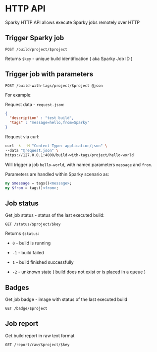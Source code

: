 # HTTP API

Sparky HTTP API allows execute Sparky jobs remotely over HTTP

## Trigger Sparky job

```http
POST /build/project/$project
```

Returns `$key` - unique build identification ( aka Sparky Job ID )

## Trigger job with parameters

```http
POST /build-with-tags/project/$project @json
```

For example:

Request data - `request.json`:

```json
{ 
  "description" : "test build",
  "tags" : "message=hello,from=Sparky"
}
```

Request via curl:

```bash
curl -k  -H "Content-Type: application/json" \
--data "@request.json" \
https://127.0.0.1:4000/build-with-tags/project/hello-world
```

Will trigger a job `hello-world`, with named parameters `message` and `from`.

Parameters are handled within Sparky scenario as:

```raku
my $message = tags()<message>;
my $from = tags()<from>;
```

## Job status

Get job status - status of the last executed build:

```http
GET /status/$project/$key
```

Returns `$status`:

* `0` - build is running

* `-1` - build failed

* `1` - build finished successfully

* `-2` - unknown state ( build does not exist or is placed in a queue )

## Badges

Get job badge - image with status of the last executed build

```http
GET /badge/$project
```

## Job report

Get build report in raw text format

```http
GET /report/raw/$project/$key
```
